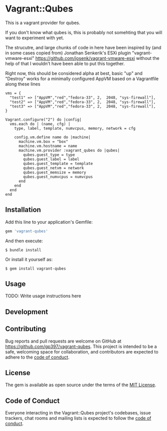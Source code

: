 # Vagrant::Qubes

This is a vagrant provider for qubes.

If you don't know what qubes is, this is probably not somehting that you will want to experiment with yet.

The strucutre, and large chunks of code in here have been inspired by (and in some cases copied from) Jonathan Senkerik's ESXi plugin "vagrant-vmware-esxi" https://github.com/josenk/vagrant-vmware-esxi  without the help of that I wouldn't have been able to put this together.

Right now, this should be considered alpha at best, basic "up" and "Destroy" works for a minimally configured AppVM based on a Vagrantfile along these lines

```
vms = {
  "test1" => ["AppVM","red","fedora-33", 2,  2048, "sys-firewall"],
  "test2" => ["AppVM","red","fedora-33", 2,  2048, "sys-firewall"],
  "test3" => ["AppVM","red","fedora-33", 2,  2048, "sys-firewall"],
}

Vagrant.configure("2") do |config|
  vms.each do | (name, cfg) |
    type, label, template, numvcpus, memory, network = cfg

    config.vm.define name do |machine|
      machine.vm.box = "box"
      machine.vm.hostname = name
      machine.vm.provider :vagrant_qubes do |qubes|
        qubes.guest_type = type
        qubes.guest_label = label
        qubes.guest_template = template
        qubes.guest_netvm = network
        qubes.guest_memsize = memory
        qubes.guest_numvcpus = numvcpus
      end
    end
  end
end
```

## Installation

Add this line to your application's Gemfile:

```ruby
gem 'vagrant-qubes'
```

And then execute:

    $ bundle install

Or install it yourself as:

    $ gem install vagrant-qubes

## Usage

TODO: Write usage instructions here

## Development

## Contributing

Bug reports and pull requests are welcome on GitHub at https://github.com/gp397/vagrant-qubes. This project is intended to be a safe, welcoming space for collaboration, and contributors are expected to adhere to the [code of conduct](https://github.com/[USERNAME]/vagrant-qubes/blob/master/CODE_OF_CONDUCT.md).


## License

The gem is available as open source under the terms of the [MIT License](https://opensource.org/licenses/MIT).

## Code of Conduct

Everyone interacting in the Vagrant::Qubes project's codebases, issue trackers, chat rooms and mailing lists is expected to follow the [code of conduct](https://github.com/[USERNAME]/vagrant-qubes/blob/master/CODE_OF_CONDUCT.md).
